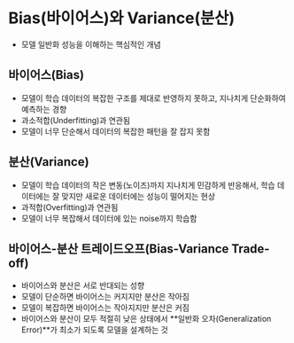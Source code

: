 # Bias(바이어스)와 Variance(분산)
- 모델 일반화 성능을 이해하는 핵심적인 개념

## 바이어스(Bias)
- 모델이 학습 데이터의 복잡한 구조를 제대로 반영하지 못하고, 지나치게 단순화하여 예측하는 경향
- 과소적합(Underfitting)과 연관됨
- 모델이 너무 단순해서 데이터의 복잡한 패턴을 잘 잡지 못함

## 분산(Variance)
- 모델이 학습 데이터의 작은 변동(노이즈)까지 지나치게 민감하게 반응해서, 학습 데이터에는 잘 맞지만 새로운 데이터에는 성능이 떨어지는 현상
- 과적합(Overfitting)과 연관됨
- 모델이 너무 복잡해서 데이터에 있는 noise까지 학습함

## 바이어스-분산 트레이드오프(Bias-Variance Trade-off)
- 바이어스와 분산은 서로 반대되는 성향
- 모델이 단순하면 바이어스는 커지지만 분산은 작아짐
- 모델이 복잡하면 바이어스는 작아지지만 분산은 커짐
- 바이어스와 분산이 모두 적절히 낮은 상태에서 **일반화 오차(Generalization Error)**가 최소가 되도록 모델을 설계하는 것
